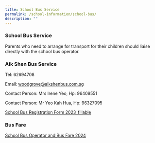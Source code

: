 ```yaml
---
title: School Bus Service
permalink: /school-information/school-bus/
description: ""
---
```

### School Bus Service


Parents who need to arrange for transport for their children should liaise directly with the school bus operator.

### Aik Shen Bus Service

Tel: 62694708

Email: [woodgrove@aikshenbus.com.sg](mailto:woodgrove@aikshenbus.com.sg)

Contact Person: Mrs Irene Yeo, Hp: 96409551

Contact Person: Mr Yeo Kah Hua, Hp: 96327095

[School Bus Registration Form 2023_fillable](/files/School%20Bus/school%20bus%20registration%20form%202023_fillable.pdf)



### Bus Fare

[School Bus Operator and  Bus Fare 2024](/files/School%20Bus/school%20bus%20operator%20awarded%20and%20bus%20fare%202024-2025.pdf)